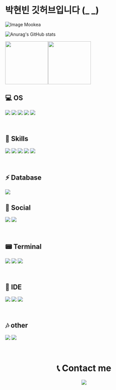 # 박현빈 깃허브입니다 (_ _)
![Image Mookea](https://github.com/ppareu/ppareu/assets/127382049/c82078ff-4471-465d-884c-25c316780e81)

![Anurag's GitHub stats](https://github-readme-stats.vercel.app/api?username=ppareu&show_icons=true&theme=radical)

<img align="" height="137px" src="https://github-readme-stats.vercel.app/api?username=ppareu&hide_title=true&hide_border=true&show_icons=true&include_all_commits=true&line_height=21&bg_color=0,EC6C6C,FFD479,FFFC79,73FA79&theme=graywhite&locale=en" /><img align="" height="137px" src="https://github-readme-stats.vercel.app/api/top-langs/?username=ppareu&hide_title=true&hide_border=true&layout=compact&bg_color=0,73FA79,73FDFF,D783FF&theme=graywhite&locale=cn" />


## 💻 OS

  <img src="https://img.shields.io/badge/linux-FCC624?style=for-the-badge&logo=Linux&logoColor=black"> <img src="https://img.shields.io/badge/Windows-0078D6?style=for-the-badge&logo=windows&logoColor=white">
  <img src="https://img.shields.io/badge/Ubuntu-E95420?style=for-the-badge&logo=ubuntu&logoColor=white"> <img src="https://img.shields.io/badge/WSL-0a97f5?style=for-the-badge&logo=linux&logoColor=white">
  <img src="https://img.shields.io/badge/mac%20os-000000?style=for-the-badge&logo=apple&logoColor=white">

<br>

## 🚀 Skills
 <img src="https://img.shields.io/badge/C-A8B9CC?style=for-the-badge&logo=c&logoColor=white"> <img src="https://img.shields.io/badge/c++-00599C?style=for-the-badge&logo=C%2B%2B&logoColor=white"> 
 <img src="https://img.shields.io/badge/Java-ED8B00?style=for-the-badge&logo=openjdk&logoColor=white"> <img src="https://img.shields.io/badge/javascript-F7DF1E?style=for-the-badge&logo=javascript&logoColor=black"> 
 <img src="https://img.shields.io/badge/python-3776AB?style=for-the-badge&logo=python&logoColor=white">

<br>

## ⚡ Database
   <img src="https://img.shields.io/badge/oracle-F80000?style=for-the-badge&logo=Oracle&logoColor=white">
   
<br>

## 👻 Social
<img src="https://img.shields.io/badge/discord-5865F2?style=for-the-badge&logo=discord&logoColor=white"> <img src="https://img.shields.io/badge/github-181717?style=for-the-badge&logo=Github&logoColor=white">
  
<br>
  
## 📟 Terminal
  <img src="https://img.shields.io/badge/powershell-5391FE?style=for-the-badge&logo=powershell&logoColor=white"> <img src="https://img.shields.io/badge/git-F05032?style=for-the-badge&logo=git&logoColor=white">
  <img src="https://img.shields.io/badge/windowsterminal-4D4D4D?style=for-the-badge&logo=windowsterminal&logoColor=white">

<br>

## 🧩 IDE
  <img src="https://img.shields.io/badge/arduino-00878F?style=for-the-badge&logo=arduino&logoColor=white"> <img src="https://img.shields.io/badge/androidstudio-3DDC84?style=for-the-badge&logo=arduino&logoColor=white"> <img src="https://img.shields.io/badge/apachenetbeanside-1B6AC6?style=for-the-badge&logo=apachenetbeanside&logoColor=white">

<br>

## 🎶 other
  <img src="https://img.shields.io/badge/arm-0091BD?style=for-the-badge&logo=arm&logoColor=white"> <img src="https://img.shields.io/badge/armkeil-394049?style=for-the-badge&logo=armkeil&logoColor=white">
  
<br>

<div align=center><h1>📞 Contact me</h1></div>
<p align="center">
  <a href="mailto:bin000120@naver.com"><img src="https://img.shields.io/badge/naver-03C75A?style=for-the-badge&link=mailto:bin000120@naver.com"/></a>
</p>

<!--
**ppareu/ppareu** is a ✨ _special_ ✨ repository because its `README.md` (this file) appears on your GitHub profile.

Here are some ideas to get you started:

- 🔭 I’m currently working on ...
- 🌱 I’m currently learning ...
- 👯 I’m looking to collaborate on ...
- 🤔 I’m looking for help with ...
- 💬 Ask me about ...
- 📫 How to reach me: ...
- 😄 Pronouns: ...
- ⚡ Fun fact: ...
-->
